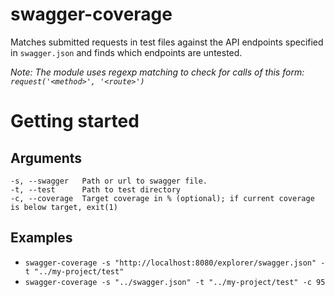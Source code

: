 # swagger-coverage

Matches submitted requests in test files against the API endpoints specified in `swagger.json` and finds which endpoints are untested.

_Note: The module uses regexp matching to check for calls of this form: `request('<method>', '<route>')`_

# Getting started
## Arguments
```
-s, --swagger   Path or url to swagger file.
-t, --test      Path to test directory
-c, --coverage  Target coverage in % (optional); if current coverage is below target, exit(1)
```

## Examples
* `swagger-coverage -s "http://localhost:8080/explorer/swagger.json" -t "../my-project/test"`
* `swagger-coverage -s "../swagger.json" -t "../my-project/test" -c 95`
